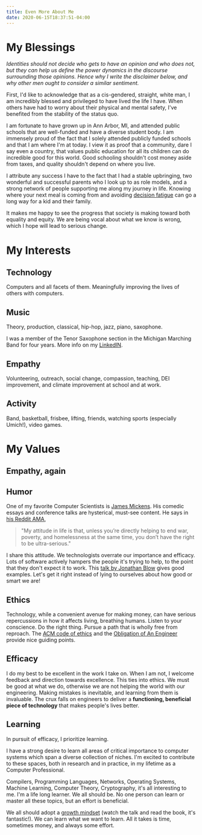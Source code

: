 ```yaml
---
title: Even More About Me
date: 2020-06-15T18:37:51-04:00
---
```


# My Blessings

_Identities should not decide who gets to have an opinion and who does not, but they can help us define the power dynamics in the discourse surrounding those opinions. Hence why I write the disclaimer below, and why other men ought to consider a similar sentiment._

First, I'd like to acknowledge that as a cis-gendered, straight, white man, I am incredibly blessed and privileged to have lived the life I have. When others have had to worry about their physical and mental safety, I've benefited from the stability of the status quo.

I am fortunate to have grown up in Ann Arbor, MI, and attended public schools that are well-funded and have a diverse student body. I am immensely proud of the fact that I solely attended publicly funded schools and that I am where I'm at today. I view it as proof that a community, dare I say even a country, that values public education for all its children can do incredible good for this world. Good schooling shouldn't cost money aside from taxes, and quality shouldn't depend on where you live.

I attribute any success I have to the fact that I had a stable upbringing, two wonderful and successful parents who I look up to as role models, 
and a strong network of people supporting me along my journey in life. Knowing where your next meal is coming from and avoiding [decision fatigue](https://en.wikipedia.org/wiki/Decision_fatigue) can go a long way for a kid and their family.

It makes me happy to see the progress that society is making toward both equality and equity. We are being vocal about what we know is wrong, which I hope will lead to serious change.

# My Interests
## Technology 
Computers and all facets of them. Meaningfully improving the lives of others with computers.

## Music 
Theory, production, classical, hip-hop, jazz, piano, saxophone.

I was a member of the Tenor Saxophone section in the Michigan Marching Band for four years. More info on my [LinkedIN](https://www.linkedin.com/in/joebb/details/organizations/).

## Empathy
Volunteering, outreach, social change, compassion, teaching, DEI improvement, and climate improvement at school and at work.

## Activity
Band, basketball, frisbee, lifting, friends, watching sports (especially Umich!), video games.

# My Values

## Empathy, again

## Humor

One of my favorite Computer Scientists is [James Mickens](https://mickens.seas.harvard.edu/wisdom-james-mickens). His comedic essays and conference talks are hysterical, must-see content. He says in [his Reddit AMA](https://www.reddit.com/r/IAmA/comments/2syfmu/happy_mlk_day_iama_black_computer_scientist_who/?sort=top),
> "My attitude in life is that, unless you’re directly helping to end war, poverty, and homelessness at the same time, you don’t have the right to be ultra-serious."

I share this attitude. We technologists overrate our importance and efficacy. Lots of software actively hampers the people it's trying to help, to the point that they don't expect it to work. This [talk by Jonathan Blow](https://youtu.be/ZSRHeXYDLko?t=1323) gives good examples. Let's get it right instead of lying to ourselves about how good or smart we are!

## Ethics

Technology, while a convenient avenue for making money, can have serious repercussions in how it affects living, breathing humans. Listen to your conscience. Do the right thing. Pursue a path that is wholly free from reproach. The [ACM code of ethics](https://ethics.acm.org/) and the [Obligation of An Engineer](https://order-of-the-engineer.org/about-the-order/obligation/) provide nice guiding points.

## Efficacy

I do my best to be excellent in the work I take on. When I am not, I welcome feedback and direction towards excellence. This ties into ethics. We must be good at what we do, otherwise we are not helping the world with our engineering. Making mistakes is inevitable, and learning from them is invaluable. The crux falls on engineers to deliver a **functioning, beneficial piece of technology** that makes people's lives better.

## Learning

In pursuit of efficacy, I prioritize learning.

I have a strong desire to learn all areas of critical importance to computer systems which span a diverse collection of niches. I'm excited to contribute to these spaces, both in research and in practice, in my lifetime as a Computer Professional.

Compilers, Programming Languages, Networks, Operating Systems, Machine Learning, Computer Theory, Cryptography, it's all interesting to me. I'm a life long learner. We all should be. No one person can learn or master all these topics, but an effort is beneficial.

We all should adopt a [growth mindset](https://www.ted.com/talks/carol_dweck_the_power_of_believing_that_you_can_improve) (watch the talk and read the book, it's fantastic!). We can learn what we want to learn. All it takes is time, sometimes money, and always some effort.
